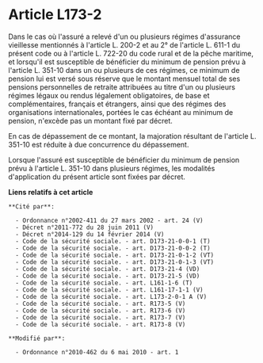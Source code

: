 # Article L173-2

Dans le cas où l'assuré a relevé d'un ou plusieurs régimes d'assurance vieillesse mentionnés à l'article L. 200-2 et au 2° de
l'article L. 611-1 du présent code ou à l'article L. 722-20 du code rural et de la pêche maritime, et lorsqu'il est
susceptible de bénéficier du minimum de pension prévu à l'article L. 351-10 dans un ou plusieurs de ces régimes, ce minimum
de pension lui est versé sous réserve que le montant mensuel total de ses pensions personnelles de retraite attribuées au
titre d'un ou plusieurs régimes légaux ou rendus légalement obligatoires, de base et complémentaires, français et étrangers,
ainsi que des régimes des organisations internationales, portées le cas échéant au minimum de pension, n'excède pas un
montant fixé par décret. 

En cas de dépassement de ce montant, la majoration résultant de l'article L. 351-10 est réduite à due concurrence du
dépassement. 

Lorsque l'assuré est susceptible de bénéficier du minimum de pension prévu à l'article L. 351-10 dans plusieurs régimes, les
modalités d'application du présent article sont fixées par décret.

**Liens relatifs à cet article**

	**Cité par**:

	  - Ordonnance n°2002-411 du 27 mars 2002 - art. 24 (V)
	  - Décret n°2011-772 du 28 juin 2011 (V)
	  - Décret n°2014-129 du 14 février 2014 (V)
	  - Code de la sécurité sociale. - art. D173-21-0-0-1 (T)
	  - Code de la sécurité sociale. - art. D173-21-0-0-2 (T)
	  - Code de la sécurité sociale. - art. D173-21-0-1-2 (VT)
	  - Code de la sécurité sociale. - art. D173-21-0-1-3 (VT)
	  - Code de la sécurité sociale. - art. D173-21-4 (VD)
	  - Code de la sécurité sociale. - art. D173-21-5 (VD)
	  - Code de la sécurité sociale. - art. L161-1-6 (T)
	  - Code de la sécurité sociale. - art. L161-17-1-1 (V)
	  - Code de la sécurité sociale. - art. L173-2-0-1 A (V)
	  - Code de la sécurité sociale. - art. R173-5 (V)
	  - Code de la sécurité sociale. - art. R173-6 (V)
	  - Code de la sécurité sociale. - art. R173-7 (V)
	  - Code de la sécurité sociale. - art. R173-8 (V)

	**Modifié par**:

	  - Ordonnance n°2010-462 du 6 mai 2010 - art. 1
